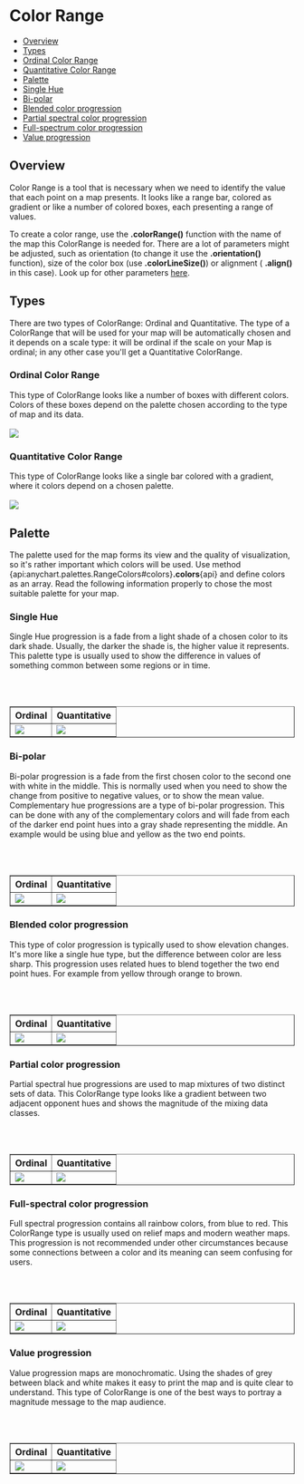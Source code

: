# Color Range

* [Overview](#overview)
* [Types](#types)
 * [Ordinal Color Range](#ordinal_color_range)
 * [Quantitative Color Range](#quantitative_color_range) 
* [Palette](#Palette)
 * [Single Hue](#single_hue)
 * [Bi-polar](#bi_polar) 
 * [Blended color progression](#blended_color_progression)
 * [Partial spectral color progression](#partial_spectral_color_progression) 
 * [Full-spectrum color progression](#full_spectrum_color_progression)
 * [Value progression](#value_progression) 
 
## Overview
 
Color Range is a tool that is necessary when we need to identify the value that each point on a map presents. It looks like a range bar, colored as gradient 
or like a number of colored boxes, each presenting a range of values.
 
To create a color range, use the **.colorRange()** function with the name of the map this ColorRange is needed for. There are a lot of parameters might be adjusted, such as orientation 
(to change it use the **.orientation()** function), size of the color box (use **.colorLineSize()**) or alignment ( **.align()** in this case). Look up for other parameters [here]().
 
## Types
 
There are two types of ColorRange: Ordinal and Quantitative. The type of a ColorRange that will be used for your map will be automatically chosen and it 
depends on a scale type: it will be ordinal if the scale on your Map is ordinal; in any other case you'll get a Quantitative ColorRange.
 
### Ordinal Color Range
 
This type of ColorRange looks like a number of boxes with different colors. Colors of these boxes depend on the palette chosen according to the type of map and its data.
<br><br>
<img src = "http://static.anychart.com/images/ord_colorrange.jpg">
 
### Quantitative Color Range
 
This type of ColorRange looks like a single bar colored with a gradient, where it colors depend on a chosen palette. 
<br><br>
<img src = "http://static.anychart.com/images/quant_colorrange.jpg">
 
## Palette
 
The palette used for the map forms its view and the quality of visualization, so it's rather important which colors will be used. 
Use method {api:anychart.palettes.RangeColors#colors}**.colors**{api} and define colors as an array.
Read the following information properly to chose the most suitable palette for your map.
 
### Single Hue
 
Single Hue progression is a fade from a light shade of a chosen color to its dark shade. Usually, the darker the shade is, the higher value it represents. 
This palette type is usually used to show the difference in values of something common between some regions or in time.

<br><br>

<table border="1" class="dtTABLE">
<tbody>
<tr>
<th><b>Ordinal</b></th>
<th><b>Quantitative</b></th>
</tr>
<tr>
<td>
<img src = "http://static.anychart.com/images/single\_hue\_ord.png">
</td>
<td>
<img src = "http://static.anychart.com/images/single\_hue\_quant.png">
</td>
</tr>
</tbody>
</table>
 
### Bi-polar 
 
Bi-polar progression is a fade from the first chosen color to the second one with white in the middle. This is normally used when you need to show the change from
positive to negative values, or to show the mean value.
Complementary hue progressions are a type of bi-polar progression. This can be done with any of the complementary colors and will fade from each 
of the darker end point hues into a gray shade representing the middle. An example would be using blue and yellow as the two end points.

<br><br>

<table border="1" class="dtTABLE">
<tbody>
<tr>
<th><b>Ordinal</b></th>
<th><b>Quantitative</b></th>
</tr>
<tr>
<td>
<img src = "http://static.anychart.com/images/bi_polar_ord.png">
</td>
<td>
<img src = "http://static.anychart.com/images/bi_polar_quant.png">
</td>
</tr>
</tbody>
</table>
 
### Blended color progression

This type of color progression is typically used to show elevation changes. 
It's more like a single hue type, but the difference between color are less sharp. This progression uses related hues to blend together the two end point hues. 
For example from yellow through orange to brown.

<br><br>

<table border="1" class="dtTABLE">
<tbody>
<tr>
<th><b>Ordinal</b></th>
<th><b>Quantitative</b></th>
</tr>
<tr>
<td>
<img src = "http://static.anychart.com/images/blended_c_progr_ord.png">
</td>
<td>
<img src = "http://static.anychart.com/images/blended_c_progr_quant.png">
</td>
</tr>
</tbody>
</table>
 
### Partial color progression
 
Partial spectral hue progressions are used to map mixtures of two distinct sets of data. 
This ColorRange type looks like a gradient between two adjacent opponent hues and shows the magnitude of the mixing data classes.

<br><br>

<table border="1" class="dtTABLE">
<tbody>
<tr>
<th><b>Ordinal</b></th>
<th><b>Quantitative</b></th>
</tr>
<tr>
<td>
<img src = "http://static.anychart.com/images/partial_c_progr_ord.png">
</td>
<td>
<img src = "http://static.anychart.com/images/partial_c_progr_quant.png">
</td>
</tr>
</tbody>
</table>


### Full-spectral color progression

Full spectral progression contains all rainbow colors, from blue to red. This ColorRange type is usually used on relief maps and modern weather maps. 
This progression is not recommended under other circumstances because some connections between a color and its meaning can seem confusing for users.

<br><br>

<table border="1" class="dtTABLE">
<tbody>
<tr>
<th><b>Ordinal</b></th>
<th><b>Quantitative</b></th>
</tr>
<tr>
<td>
<img src = "http://static.anychart.com/images/full_c_ord.png">
</td>
<td>
<img src = "http://static.anychart.com/images/full_c_quant.png">
</td>
</tr>
</tbody>
</table>


### Value progression

Value progression maps are monochromatic. Using the shades of grey between black and white makes it easy to print the map and is quite clear to understand.
This type of ColorRange is one of the best ways to portray a magnitude message to the map audience. 

<br><br>

<table border="1" class="dtTABLE">
<tbody>
<tr>
<th><b>Ordinal</b></th>
<th><b>Quantitative</b></th>
</tr>
<tr>
<td>
<img src = "http://static.anychart.com/images/value_progr_ord.png">
</td>
<td>
<img src = "http://static.anychart.com/images/value_progr_quant.png">
</td>
</tr>
</tbody>
</table>





